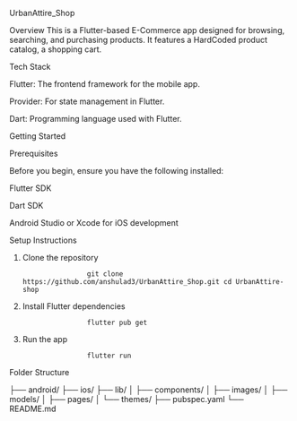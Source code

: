 UrbanAttire_Shop

Overview
This is a Flutter-based E-Commerce app designed for browsing, searching, and purchasing products. It features a HardCoded product catalog, a shopping cart. 

Tech Stack

Flutter: The frontend framework for the mobile app.

Provider: For state management in Flutter.

Dart: Programming language used with Flutter.

Getting Started


Prerequisites

Before you begin, ensure you have the following installed:

   Flutter SDK

   Dart SDK

   Android Studio or Xcode for iOS development

Setup Instructions

1. Clone the repository  

                       git clone https://github.com/anshulad3/UrbanAttire_Shop.git cd UrbanAttire-shop
   
2. Install Flutter dependencies

                       flutter pub get

3. Run the app

                       flutter run


Folder Structure

├── android/
├── ios/
├── lib/
│   ├── components/
│   ├── images/
│   ├── models/
│   ├── pages/
│   └── themes/
├── pubspec.yaml
└── README.md
   
    

